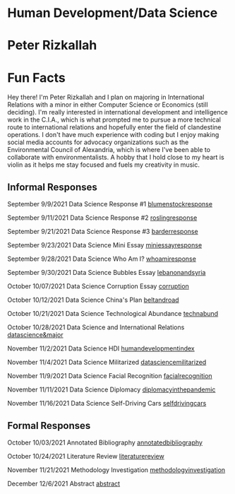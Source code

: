 # Human Development/Data Science

# Peter Rizkallah

# Fun Facts
Hey there! I'm Peter Rizkallah and I plan on majoring in International Relations with a minor in either Computer Science or Economics (still deciding). I'm really interested in international development and intelligence work in the C.I.A., which is what prompted me to pursue a more technical route to international relations and hopefully enter the field of clandestine operations. I don't have much experience with coding but I enjoy making social media accounts for advocacy organizations such as the Environmental Council of Alexandria, which is where I've been able to collaborate with environmentalists. A hobby that I hold close to my heart is violin as it helps me stay focused and fuels my creativity in music. 

## Informal Responses

September 9/9/2021 Data Science Response #1 [blumenstockresponse](blumenstock.html) 

September 9/11/2021 Data Science Response #2 [roslingresponse](rosling.html) 

September 9/21/2021 Data Science Response #3 [barderresponse](barder.html)

September 9/23/2021 Data Science Mini Essay [miniessayresponse](miniessay.html) 

September 9/28/2021 Data Science Who Am I? [whoamiresponse](whoami.html) 

September 9/30/2021 Data Science Bubbles Essay [lebanonandsyria](lebanonandsyria.html)

October 10/07/2021 Data Science Corruption Essay [corruption](oct7essay.html)

October 10/12/2021 Data Science China's Plan [beltandroad](beltandroad.html)

October 10/21/2021 Data Science Technological Abundance [technabund](techabund.html) 

October 10/28/2021 Data Science and International Relations [datascience&major](datascience&major.html) 

November 11/2/2021 Data Science HDI [humandevelopmentindex](humandevelopmentindex.html)

November 11/4/2021 Data Science Militarized [datasciencemilitarized](datasciencemilitarized.html) 

November 11/9/2021 Data Science Facial Recognition [facialrecognition](facialrecognition.html) 

November 11/11/2021 Data Science Diplomacy [diplomacyinthepandemic](diplomacyinthepandemic.html)

November 11/16/2021 Data Science Self-Driving Cars [selfdrivingcars](selfdrivingcars.html) 

## Formal Responses

October 10/03/2021 Annotated Bibliography [annotatedbibliography](annotatedbibliography.html)

October 10/24/2021 Literature Review [literaturereview](literaturereview.html)

November 11/21/2021 Methodology Investigation [methodologyinvestigation](methodologyinvestigation.html) 

December 12/6/2021 Abstract [abstract](abstract.html) 
